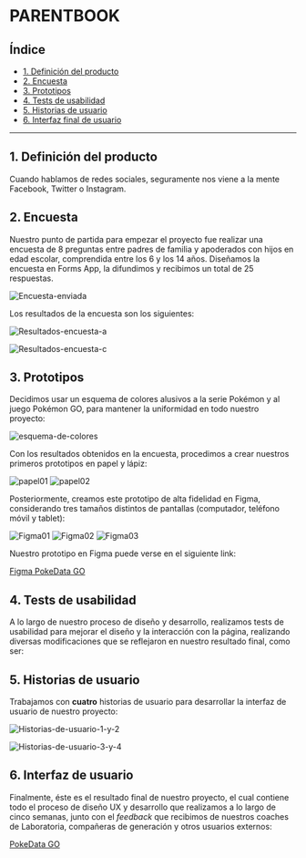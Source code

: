 # PARENTBOOK

## Índice

* [1. Definición del producto](#1-definición-del-producto)
* [2. Encuesta](#2-encuesta)
* [3. Prototipos](#3-prototipos)
* [4. Tests de usabilidad](#4-tests-de-usabilidad)
* [5. Historias de usuario](#5-historias-de-usuario)
* [6. Interfaz final de usuario](#6-interfaz-de-usuario)


***

## 1. Definición del producto

Cuando hablamos de redes sociales, seguramente nos viene a la mente Facebook, Twitter o Instagram. 

## 2. Encuesta

Nuestro punto de partida para empezar el proyecto fue realizar una encuesta de 8 preguntas entre padres de familia y apoderados con hijos en edad escolar, comprendida entre los 6 y los 14 años. Diseñamos la encuesta en Forms App, la difundimos y recibimos un total de 25 respuestas.

![Encuesta-enviada](img_readme/07_Encuesta_a.jpg)

Los resultados de la encuesta son los siguientes:

![Resultados-encuesta-a](img_readme/08_Encuesta_b.png)

![Resultados-encuesta-c](img_readme/09_Encuesta_c.png)

## 3. Prototipos

Decidimos usar un esquema de colores alusivos a la serie Pokémon y al juego Pokémon GO, para mantener la uniformidad en todo nuestro proyecto:

![esquema-de-colores](img_readme/06_Pokemon_Scheme_Color.png)

Con los resultados obtenidos en la encuesta, procedimos a crear nuestros primeros prototipos en papel y lápiz:

![papel01](img_readme/01_Protoype_Paola.jpg)
![papel02](img_readme/02_Prototype_Cecilia.jpg)

Posteriormente, creamos este prototipo de alta fidelidad en Figma, considerando tres tamaños distintos de pantallas (computador, teléfono móvil y tablet):

![Figma01](img_readme/03_Figma_computer.jpg)
![Figma02](img_readme/04_Figma_cellphone.jpg)
![Figma03](img_readme/05_Figma_tablet.jpg)

Nuestro prototipo en Figma puede verse en el siguiente link:

[Figma PokeData GO](https://www.figma.com/file/HnR4YZEl3iGE4VGuPHxy5i/Data-Lovers---Pokemon?node-id=0%3A1)

## 4. Tests de usabilidad

A lo largo de nuestro proceso de diseño y desarrollo, realizamos tests de usabilidad para mejorar el diseño y la interacción con la página, realizando diversas modificaciones que se reflejaron en nuestro resultado final, como ser:

## 5. Historias de usuario

Trabajamos con **cuatro** historias de usuario para desarrollar la interfaz de usuario de nuestro proyecto:

![Historias-de-usuario-1-y-2](img_readme/10_Historias_Usuario_A.png)

![Historias-de-usuario-3-y-4](img_readme/11_Historias_Usuario_B.png)

## 6. Interfaz de usuario

Finalmente, éste es el resultado final de nuestro proyecto, el cual contiene todo el proceso de diseño UX y desarrollo que realizamos a lo largo de cinco semanas, junto con el *feedback* que recibimos de nuestros coaches de Laboratoria, compañeras de generación y otros usuarios externos:

[PokeData GO](https://cecyramallo.github.io/SCL015-data-lovers/src/)
